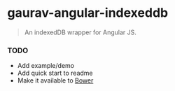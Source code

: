 # gaurav-angular-indexeddb

> An indexedDB wrapper for Angular JS.

### TODO
* Add example/demo
* Add quick start to readme
* Make it available to [Bower](http://bower.io)
